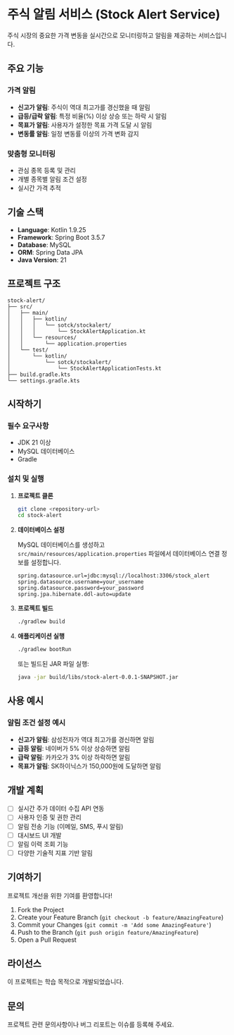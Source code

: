 # 주식 알림 서비스 (Stock Alert Service)

주식 시장의 중요한 가격 변동을 실시간으로 모니터링하고 알림을 제공하는 서비스입니다.

## 주요 기능

### 가격 알림
- **신고가 알림**: 주식이 역대 최고가를 경신했을 때 알림
- **급등/급락 알림**: 특정 비율(%) 이상 상승 또는 하락 시 알림
- **목표가 알림**: 사용자가 설정한 목표 가격 도달 시 알림
- **변동률 알림**: 일정 변동률 이상의 가격 변화 감지

### 맞춤형 모니터링
- 관심 종목 등록 및 관리
- 개별 종목별 알림 조건 설정
- 실시간 가격 추적

## 기술 스택

- **Language**: Kotlin 1.9.25
- **Framework**: Spring Boot 3.5.7
- **Database**: MySQL
- **ORM**: Spring Data JPA
- **Java Version**: 21

## 프로젝트 구조

```
stock-alert/
├── src/
│   ├── main/
│   │   ├── kotlin/
│   │   │   └── sotck/stockalert/
│   │   │       └── StockAlertApplication.kt
│   │   └── resources/
│   │       └── application.properties
│   └── test/
│       └── kotlin/
│           └── sotck/stockalert/
│               └── StockAlertApplicationTests.kt
├── build.gradle.kts
└── settings.gradle.kts
```

## 시작하기

### 필수 요구사항

- JDK 21 이상
- MySQL 데이터베이스
- Gradle

### 설치 및 실행

1. **프로젝트 클론**
   ```bash
   git clone <repository-url>
   cd stock-alert
   ```

2. **데이터베이스 설정**

   MySQL 데이터베이스를 생성하고 `src/main/resources/application.properties` 파일에서 데이터베이스 연결 정보를 설정합니다.

   ```properties
   spring.datasource.url=jdbc:mysql://localhost:3306/stock_alert
   spring.datasource.username=your_username
   spring.datasource.password=your_password
   spring.jpa.hibernate.ddl-auto=update
   ```

3. **프로젝트 빌드**
   ```bash
   ./gradlew build
   ```

4. **애플리케이션 실행**
   ```bash
   ./gradlew bootRun
   ```

   또는 빌드된 JAR 파일 실행:
   ```bash
   java -jar build/libs/stock-alert-0.0.1-SNAPSHOT.jar
   ```

## 사용 예시

### 알림 조건 설정 예시

- **신고가 알림**: 삼성전자가 역대 최고가를 경신하면 알림
- **급등 알림**: 네이버가 5% 이상 상승하면 알림
- **급락 알림**: 카카오가 3% 이상 하락하면 알림
- **목표가 알림**: SK하이닉스가 150,000원에 도달하면 알림

## 개발 계획

- [ ] 실시간 주가 데이터 수집 API 연동
- [ ] 사용자 인증 및 권한 관리
- [ ] 알림 전송 기능 (이메일, SMS, 푸시 알림)
- [ ] 대시보드 UI 개발
- [ ] 알림 이력 조회 기능
- [ ] 다양한 기술적 지표 기반 알림

## 기여하기

프로젝트 개선을 위한 기여를 환영합니다!

1. Fork the Project
2. Create your Feature Branch (`git checkout -b feature/AmazingFeature`)
3. Commit your Changes (`git commit -m 'Add some AmazingFeature'`)
4. Push to the Branch (`git push origin feature/AmazingFeature`)
5. Open a Pull Request

## 라이선스

이 프로젝트는 학습 목적으로 개발되었습니다.

## 문의

프로젝트 관련 문의사항이나 버그 리포트는 이슈를 등록해 주세요.